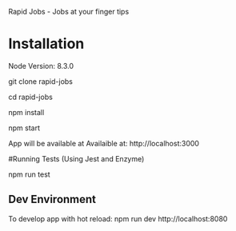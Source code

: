 Rapid Jobs - Jobs at your finger tips

# Installation

Node Version: 8.3.0

git clone rapid-jobs

cd rapid-jobs

npm install

npm start

App will be available at Availaible at: http://localhost:3000

#Running Tests (Using Jest and Enzyme)

npm run test

## Dev Environment
To develop app with hot reload:
npm run dev
http://localhost:8080
